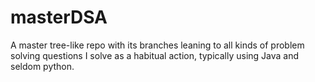 # masterDSA
A master tree-like repo with its branches leaning to all kinds of problem solving questions I solve as a habitual action, typically using Java and seldom python.
